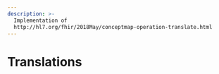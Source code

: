 ```yaml
---
description: >-
  Implementation of  
  http://hl7.org/fhir/2018May/conceptmap-operation-translate.html
---
```


# Translations

